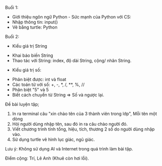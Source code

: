 Buổi 1:
- Giới thiệu ngôn ngữ Python - Sức mạnh của Python với CS:
- Nhập thông tin: input()
- Vẽ bằng turtle: Python


Buổi 2:
- Kiểu giá trị String
+ Khai báo biến String
+ Thao tác với String: index, độ dài String, cộng/ nhân String.
- Kiểu giá trị số:
+ Phân biệt được: int và float
+ Các toán tử với số: +, -, *, /, **, %, //
+ Phân biệt "5" và 5
+ Biết cách chuyển từ String => Số và ngược lại.


Đề bài luyện tập;
1. In ra terminal câu "xin chào tên của 3 thành viên trong lớp", Mỗi tên một dòng
2. Hỏi người dùng nhập tên, sau đó in ra câu chào người đó.
3. Viết chương trình tính tổng, hiệu, tích, thương 2 số do người dùng nhập vào.
4. Sử dụng turtle vẽ hình lục giác, ngũ giác.

Lưu ý: Không sử dụng AI và Internet trong quá trình làm bài tập.

Điểm cộng: Trí, Lê Anh (Khuê còn hơi lỗi).